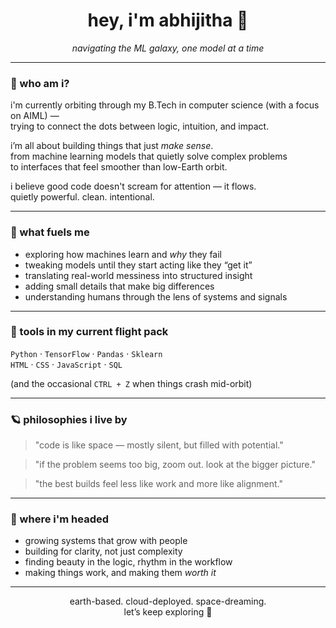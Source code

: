 <h1 align="center">hey, i'm abhijitha 🚀</h1>
<p align="center"><i>navigating the ML galaxy, one model at a time</i></p>

---

### 🌌 who am i?

i'm currently orbiting through my B.Tech in computer science (with a focus on AIML) —  
trying to connect the dots between logic, intuition, and impact.  

i’m all about building things that just *make sense*.  
from machine learning models that quietly solve complex problems  
to interfaces that feel smoother than low-Earth orbit.

i believe good code doesn't scream for attention — it flows.  
quietly powerful. clean. intentional.

---

### 🧠 what fuels me

- exploring how machines learn and *why* they fail  
- tweaking models until they start acting like they “get it”  
- translating real-world messiness into structured insight  
- adding small details that make big differences  
- understanding humans through the lens of systems and signals  

---

### 🔧 tools in my current flight pack

`Python` · `TensorFlow` · `Pandas` · `Sklearn`  
`HTML` · `CSS` · `JavaScript` · `SQL`  

(and the occasional `CTRL + Z` when things crash mid-orbit)

---

### 🪐 philosophies i live by

> "code is like space — mostly silent, but filled with potential."  

> "if the problem seems too big, zoom out. look at the bigger picture."

> "the best builds feel less like work and more like alignment."

---

### 👀 where i'm headed

- growing systems that grow with people  
- building for clarity, not just complexity  
- finding beauty in the logic, rhythm in the workflow  
- making things work, and making them *worth it*

---

<p align="center">
  earth-based. cloud-deployed. space-dreaming.  
  <br>
  let’s keep exploring 🌠
</p>
